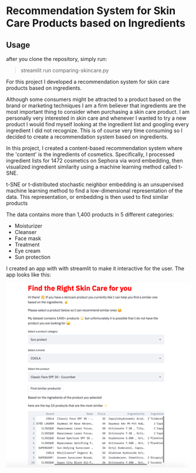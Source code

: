 # Recommendation System for Skin Care Products based on Ingredients

## Usage

after you clone the repository, simply run:

> streamlit run comparing-skincare.py

For this project I developed a recommendation system for skin care products based on ingredients.

Although some consumers might be attracted to a product based on the brand or marketing techniques I am a firm believer that ingredients are the most important thing to consider when purchasing a skin care product. I am personally very interested in skin care and whenever I wanted to try a new product I would find myself looking at the ingredient list and googling every ingredient I did not recognize. This is of course very time consuming so I decided to create a recommendation system based on ingredients.

In this project, I created a content-based recommendation system where the 'content' is the ingredients of cosmetics. Specifically, I processed ingredient lists for 1472 cosmetics on Sephora via word embedding, then visualized ingredient similarity using a machine learning method called t-SNE.

t-SNE or t-distributed stochastic neighbor embedding is an unsupervised machine learning method to find a low-dimensional representation of the data. This representation, or embedding is then used to find similar products

The data contains more than 1,400 products in 5 different categories:

- Moisturizer
- Cleanser
- Face mask
- Treatment
- Eye cream
- Sun protection

I created an app with with streamlit to make it interactive for the user.
The app looks like this:

![](images/image1.jpg)

